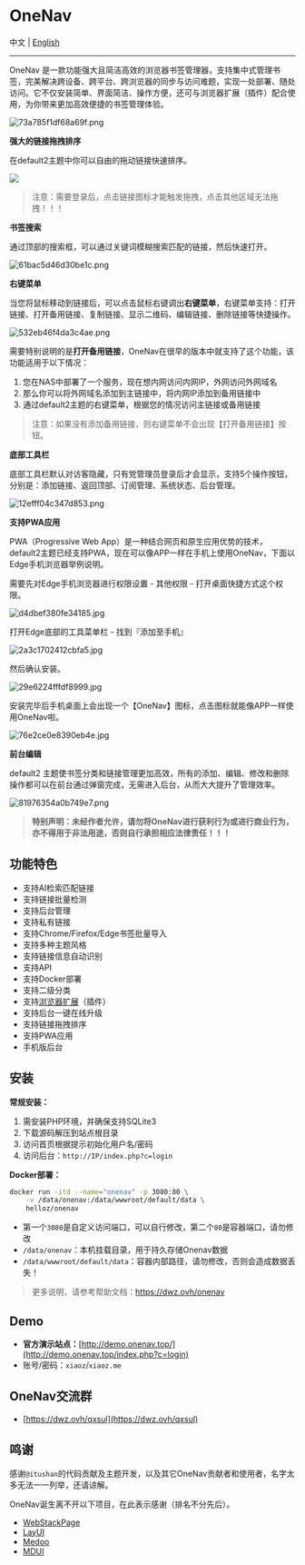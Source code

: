 # OneNav

中文 | [English](./README_EN.md)

___

OneNav 是一款功能强大且简洁高效的浏览器书签管理器，支持集中式管理书签，完美解决跨设备、跨平台、跨浏览器的同步与访问难题，实现一处部署、随处访问。它不仅安装简单、界面简洁、操作方便，还可与浏览器扩展（插件）配合使用，为你带来更加高效便捷的书签管理体验。

![73a785f1df68a69f.png](https://img.rss.ink/imgs/2024/11/28/73a785f1df68a69f.png)

**强大的链接拖拽排序**

在default2主题中你可以自由的拖动链接快速排序。

![](https://sv.png.pub/imgs/2024/11/28/1ec844b98e9b84f0.gif)

> 注意：需要登录后，点击链接图标才能触发拖拽，点击其他区域无法拖拽！！！

**书签搜索**

通过顶部的搜索框，可以通过关键词模糊搜索匹配的链接，然后快速打开。

![61bac5d46d30be1c.png](https://img.rss.ink/imgs/2024/11/28/61bac5d46d30be1c.png)

**右键菜单**

当您将鼠标移动到链接后，可以点击鼠标右键调出**右键菜单**，右键菜单支持：打开链接、打开备用链接、复制链接、显示二维码、编辑链接、删除链接等快捷操作。

![532eb46f4da3c4ae.png](https://img.rss.ink/imgs/2024/11/28/532eb46f4da3c4ae.png)

需要特别说明的是**打开备用链接**，OneNav在很早的版本中就支持了这个功能，该功能适用于以下情况：

1. 您在NAS中部署了一个服务，现在想内网访问内网IP，外网访问外网域名
2. 那么你可以将外网域名添加到主链接中，将内网IP添加到备用链接中
3. 通过default2主题的右键菜单，根据您的情况访问主链接或备用链接

> 注意：如果没有添加备用链接，则右键菜单不会出现【打开备用链接】按钮。

**底部工具栏**

底部工具栏默认对访客隐藏，只有党管理员登录后才会显示，支持5个操作按钮，分别是：添加链接、返回顶部、订阅管理、系统状态、后台管理。

![12efff04c347d853.png](https://img.rss.ink/imgs/2024/11/28/12efff04c347d853.png)

**支持PWA应用**

PWA（Progressive Web App）是一种结合网页和原生应用优势的技术，default2主题已经支持PWA，现在可以像APP一样在手机上使用OneNav，下面以Edge手机浏览器举例说明。

需要先对Edge手机浏览器进行权限设置 - 其他权限 - 打开桌面快捷方式这个权限。

![d4dbef380fe34185.jpg](https://img.rss.ink/imgs/2024/11/28/d4dbef380fe34185.jpg)

打开Edge底部的工具菜单栏 - 找到『添加至手机』

![2a3c1702412cbfa5.jpg](https://img.rss.ink/imgs/2024/11/28/2a3c1702412cbfa5.jpg)

然后确认安装。

![29e6224fffdf8999.jpg](https://img.rss.ink/imgs/2024/11/28/29e6224fffdf8999.jpg)

安装完毕后手机桌面上会出现一个【OneNav】图标，点击图标就能像APP一样使用OneNav啦。

![76e2ce0e8390eb4e.jpg](https://img.rss.ink/imgs/2024/11/28/76e2ce0e8390eb4e.jpg)

**前台编辑**

default2 主题使书签分类和链接管理更加高效，所有的添加、编辑、修改和删除操作都可以在前台通过弹窗完成，无需进入后台，从而大大提升了管理效率。

![81976354a0b749e7.png](https://img.rss.ink/imgs/2024/11/28/81976354a0b749e7.png)

> **特别声明：未经作者允许，请勿将OneNav进行获利行为或进行商业行为，亦不得用于非法用途，否则自行承担相应法律责任！！！**

## 功能特色

* 支持AI检索匹配链接
* 支持链接批量检测
* 支持后台管理
* 支持私有链接
* 支持Chrome/Firefox/Edge书签批量导入
* 支持多种主题风格
* 支持链接信息自动识别
* 支持API
* 支持Docker部署
* 支持二级分类
* 支持[浏览器扩展](https://dwz.ovh/4kxn2)（插件）
* 支持后台一键在线升级
* 支持链接拖拽排序
* 支持PWA应用
* 手机版后台

## 安装

**常规安装：**

1. 需安装PHP环境，并确保支持SQLite3
2. 下载源码解压到站点根目录
3. 访问首页根据提示初始化用户名/密码
4. 访问后台：`http://IP/index.php?c=login`

**Docker部署：**

```bash
docker run -itd --name="onenav" -p 3080:80 \
    -v /data/onenav:/data/wwwroot/default/data \
    helloz/onenav
```
* 第一个`3080`是自定义访问端口，可以自行修改，第二个`80`是容器端口，请勿修改
* `/data/onenav`：本机挂载目录，用于持久存储Onenav数据
* `/data/wwwroot/default/data`：容器内部路径，请勿修改，否则会造成数据丢失！

> 更多说明，请参考帮助文档：https://dwz.ovh/onenav

## Demo

* **官方演示站点：**[http://demo.onenav.top/](http://demo.onenav.top/index.php?c=login)
* 账号/密码：`xiaoz`/`xiaoz.me`


## OneNav交流群

* [https://dwz.ovh/qxsul](https://dwz.ovh/qxsul)

## 鸣谢

感谢`@itushan`的代码贡献及主题开发，以及其它OneNav贡献者和使用者，名字太多无法一一列举，还请谅解。

OneNav诞生离不开以下项目，在此表示感谢（排名不分先后）。

* [WebStackPage](https://github.com/WebStackPage/WebStackPage.github.io)
* [LayUI](https://github.com/sentsin/layui)
* [Medoo](https://github.com/catfan/Medoo)
* [MDUI](https://github.com/zdhxiong/mdui)
